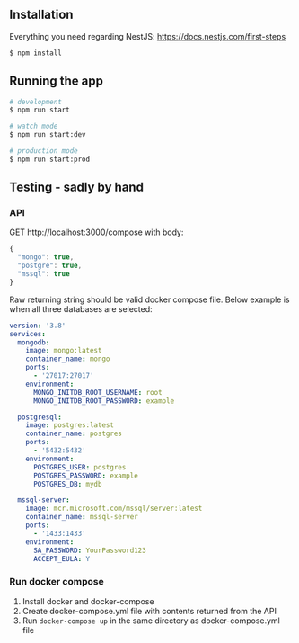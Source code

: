 ## Installation

Everything you need regarding NestJS: https://docs.nestjs.com/first-steps

```bash
$ npm install
```

## Running the app

```bash
# development
$ npm run start

# watch mode
$ npm run start:dev

# production mode
$ npm run start:prod
```

## Testing - sadly by hand

### API

GET http://localhost:3000/compose with body:

```js
{
  "mongo": true,
  "postgre": true,
  "mssql": true
}
```

Raw returning string should be valid docker compose file.
Below example is when all three databases are selected:

```yaml
version: '3.8'
services:
  mongodb:
    image: mongo:latest
    container_name: mongo
    ports:
      - '27017:27017'
    environment:
      MONGO_INITDB_ROOT_USERNAME: root
      MONGO_INITDB_ROOT_PASSWORD: example

  postgresql:
    image: postgres:latest
    container_name: postgres
    ports:
      - '5432:5432'
    environment:
      POSTGRES_USER: postgres
      POSTGRES_PASSWORD: example
      POSTGRES_DB: mydb

  mssql-server:
    image: mcr.microsoft.com/mssql/server:latest
    container_name: mssql-server
    ports:
      - '1433:1433'
    environment:
      SA_PASSWORD: YourPassword123
      ACCEPT_EULA: Y
```

### Run docker compose

1. Install docker and docker-compose
2. Create docker-compose.yml file with contents returned from the API
3. Run `docker-compose up` in the same directory as docker-compose.yml file
